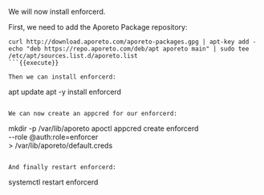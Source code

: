We will now install enforcerd.


First, we need to add the Aporeto Package repository:

```
curl http://download.aporeto.com/aporeto-packages.gpg | apt-key add -
echo "deb https://repo.aporeto.com/deb/apt aporeto main" | sudo tee /etc/apt/sources.list.d/aporeto.list
```{{execute}}

Then we can install enforcerd:

```
apt update
apt -y install enforcerd
```{{execute}}

We can now create an appcred for our enforcerd:

```
mkdir -p /var/lib/aporeto
apoctl appcred create enforcerd \
    --role @auth:role=enforcer \
    > /var/lib/aporeto/default.creds
```{{execute}}

And finally restart enforcerd:

```
systemctl restart enforcerd
```{{execute}}
